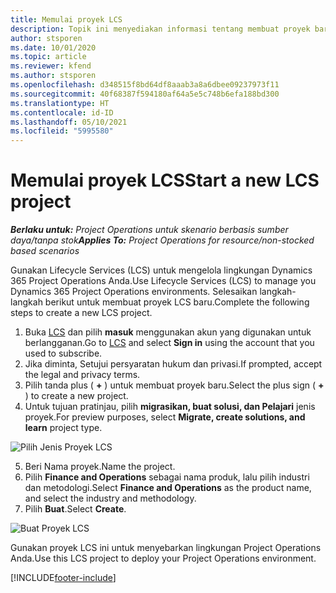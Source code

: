```yaml
---
title: Memulai proyek LCS
description: Topik ini menyediakan informasi tentang membuat proyek baru di LCS untuk lingkungan Project Operations anda.
author: stsporen
ms.date: 10/01/2020
ms.topic: article
ms.reviewer: kfend
ms.author: stsporen
ms.openlocfilehash: d348515f8bd64df8aaab3a8a6dbee09237973f11
ms.sourcegitcommit: 40f68387f594180af64a5e5c748b6efa188bd300
ms.translationtype: HT
ms.contentlocale: id-ID
ms.lasthandoff: 05/10/2021
ms.locfileid: "5995580"
---
```

# <a name="start-a-new-lcs-project"></a><span data-ttu-id="a7bcb-103">Memulai proyek LCS</span><span class="sxs-lookup"><span data-stu-id="a7bcb-103">Start a new LCS project</span></span>

<span data-ttu-id="a7bcb-104">_**Berlaku untuk:** Project Operations untuk skenario berbasis sumber daya/tanpa stok_</span><span class="sxs-lookup"><span data-stu-id="a7bcb-104">_**Applies To:** Project Operations for resource/non-stocked based scenarios_</span></span>

<span data-ttu-id="a7bcb-105">Gunakan Lifecycle Services (LCS) untuk mengelola lingkungan Dynamics 365 Project Operations Anda.</span><span class="sxs-lookup"><span data-stu-id="a7bcb-105">Use Lifecycle Services (LCS) to manage you Dynamics 365 Project Operations environments.</span></span> <span data-ttu-id="a7bcb-106">Selesaikan langkah-langkah berikut untuk membuat proyek LCS baru.</span><span class="sxs-lookup"><span data-stu-id="a7bcb-106">Complete the following steps to create a new LCS project.</span></span>

1. <span data-ttu-id="a7bcb-107">Buka [LCS](https://lcs.dynamics.com/Logon/Index) dan pilih **masuk** menggunakan akun yang digunakan untuk berlangganan.</span><span class="sxs-lookup"><span data-stu-id="a7bcb-107">Go to [LCS](https://lcs.dynamics.com/Logon/Index) and select **Sign in** using the account that you used to subscribe.</span></span>
2. <span data-ttu-id="a7bcb-108">Jika diminta, Setujui persyaratan hukum dan privasi.</span><span class="sxs-lookup"><span data-stu-id="a7bcb-108">If prompted, accept the legal and privacy terms.</span></span>
3. <span data-ttu-id="a7bcb-109">Pilih tanda plus ( **+** ) untuk membuat proyek baru.</span><span class="sxs-lookup"><span data-stu-id="a7bcb-109">Select the plus sign ( **+** ) to create a new project.</span></span>
4. <span data-ttu-id="a7bcb-110">Untuk tujuan pratinjau, pilih **migrasikan, buat solusi, dan Pelajari** jenis proyek.</span><span class="sxs-lookup"><span data-stu-id="a7bcb-110">For preview purposes, select **Migrate, create solutions, and learn** project type.</span></span>

  ![Pilih Jenis Proyek LCS](./media/create-lcs-1.png)

5. <span data-ttu-id="a7bcb-112">Beri Nama proyek.</span><span class="sxs-lookup"><span data-stu-id="a7bcb-112">Name the project.</span></span> 
6. <span data-ttu-id="a7bcb-113">Pilih **Finance and Operations** sebagai nama produk, lalu pilih industri dan metodologi.</span><span class="sxs-lookup"><span data-stu-id="a7bcb-113">Select **Finance and Operations** as the product name, and select the industry and methodology.</span></span> 
7. <span data-ttu-id="a7bcb-114">Pilih **Buat**.</span><span class="sxs-lookup"><span data-stu-id="a7bcb-114">Select **Create**.</span></span>

![Buat Proyek LCS](./media/create-lcs-2.png)

<span data-ttu-id="a7bcb-116">Gunakan proyek LCS ini untuk menyebarkan lingkungan Project Operations Anda.</span><span class="sxs-lookup"><span data-stu-id="a7bcb-116">Use this LCS project to deploy your Project Operations environment.</span></span>



[!INCLUDE[footer-include](../includes/footer-banner.md)]